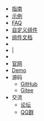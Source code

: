 * [指南]()
* [示例](examples/)
* [FAQ](faq/)
* [自定义组件](custom-components/)
* [组件文档](https://aisuda.bce.baidu.com/amis/zh-CN/components/page)
*
* |
*
* [官网](https://owladmin.com)
* [Demo](http://demo.owladmin.com)
* 源码
    * [GitHub](https://github.com/slowlyo/owl-admin)
    * [Gitee](https://gitee.com/slowlyo/owl-admin)
* 交流
    * [论坛](https://github.com/slowlyo/owl-admin/discussions)
    * [QQ群](https://jq.qq.com/?_wv=1027&k=5La4Ir6c)
